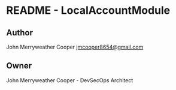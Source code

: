 # README - LocalAccountModule

## Author
John Merryweather Cooper <jmcooper8654@gmail.com>

## Owner
John Merryweather Cooper - DevSecOps Architect